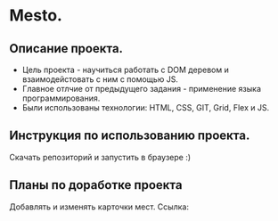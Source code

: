 # Mesto.
## Описание проекта.
* Цель проекта - научиться работать с DOM деревом и взаимодейстовать с ним с помощью JS.
* Главное отлчие от предыдущего задания - применение языка программирования.
* Были использованы технологии: HTML, CSS, GIT, Grid, Flex и JS.
## Инструкция по использованию проекта.
Скачать репозиторий и запустить в браузере :)
## Планы по доработке проекта
Добавлять и изменять карточки мест. Ссылка: 